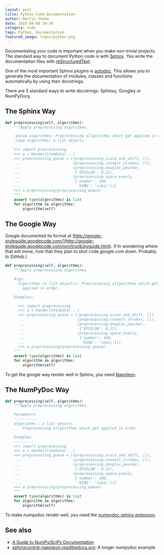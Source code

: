 ```yaml
---
layout: post
title: Python Code Documentation
author: Martin Thoma
date: 2015-04-08 19:39
category: Code
tags: Python, Documentation
featured_image: logos/python.png
---
```

Documentating your code is important when you make non-trivial projects. The
standard way to document Python code is with [Sphinx](http://sphinx-doc.org/).
You write the documentation files with [reStructuredText](http://docutils.sourceforge.net/docs/ref/rst/restructuredtext.html).

One of the most important Sphinx plugins is
[autodoc](http://sphinx-doc.org/ext/autodoc.html). This allows you to generate
the documentation of modules, classes and functions automatically by using
their docstrings.

There are 3 standard ways to write docstrings: Sphinxy, Googley or NumPyDocy.

## The Sphinx Way

```python
def preprocessing(self, algorithms):
    """Apply preprocessing algorithms.

    :param algorithms: Preprocessing allgorithms which get applied in order.
    :type algorithms: a list objects

    >>> import preprocessing
    >>> a = HandwrittenData(...)
    >>> preprocessing_queue = [(preprocessing.scale_and_shift, []),
    ...                        (preprocessing.connect_strokes, []),
    ...                        (preprocessing.douglas_peucker,
    ...                         {'EPSILON': 0.2}),
    ...                        (preprocessing.space_evenly,
    ...                         {'number': 100,
    ...                          'KIND': 'cubic'})]
    >>> a.preprocessing(preprocessing_queue)
    """
    assert type(algorithms) is list
    for algorithm in algorithms:
        algorithm(self)

```

## The Google Way

Google documented its format at [http://google-styleguide.googlecode.com/](http://google-styleguide.googlecode.com/svn/trunk/pyguide.html). (I'm wondering where that will move, now that they plan
to shut code.google.com down. Probably to GitHub.)

```python
def preprocessing(self, algorithms):
    """Apply preprocessing algorithms.

    Args:
      algorithms (a list objects): Preprocessing allgorithms which get
        applied in order.

    Examples:

      >>> import preprocessing
      >>> a = HandwrittenData(...)
      >>> preprocessing_queue = [(preprocessing.scale_and_shift, []),
      ...                        (preprocessing.connect_strokes, []),
      ...                        (preprocessing.douglas_peucker,
      ...                         {'EPSILON': 0.2}),
      ...                        (preprocessing.space_evenly,
      ...                         {'number': 100,
      ...                          'KIND': 'cubic'})]
      >>> a.preprocessing(preprocessing_queue)
    """
    assert type(algorithms) is list
    for algorithm in algorithms:
        algorithm(self)
```

To get the google way render well in Sphinx, you need [Napoleon](https://pypi.python.org/pypi/sphinxcontrib-napoleon).


## The NumPyDoc Way

```python
def preprocessing(self, algorithms):
    """Apply preprocessing algorithms.

    Parameters
    ----------
    algorithms : a list objects
        Preprocessing allgorithms which get applied in order.

    Examples
    --------
    >>> import preprocessing
    >>> a = HandwrittenData(...)
    >>> preprocessing_queue = [(preprocessing.scale_and_shift, []),
    ...                        (preprocessing.connect_strokes, []),
    ...                        (preprocessing.douglas_peucker,
    ...                         {'EPSILON': 0.2}),
    ...                        (preprocessing.space_evenly,
    ...                         {'number': 100,
    ...                          'KIND': 'cubic'})]
    >>> a.preprocessing(preprocessing_queue)
    """
    assert type(algorithms) is list
    for algorithm in algorithms:
        algorithm(self)
```

To make numpydoc render well, you need the [numpydoc sphinx extension](https://pypi.python.org/pypi/numpydoc).

## See also

* [A Guide to NumPy/SciPy Documentation](https://github.com/numpy/numpy/blob/master/doc/HOWTO_DOCUMENT.rst.txt)
* [sphinxcontrib-napoleon.readthedocs.org](http://sphinxcontrib-napoleon.readthedocs.org/en/latest/example_numpy.html): A longer numpydoc example